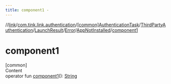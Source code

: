 ```yaml
---
title: component1 -
---
```

//[link](../../../../../../index.md)/[com.tink.link.authentication](../../../../../index.md)/[[common]AuthenticationTask](../../../../index.md)/[ThirdPartyAuthentication](../../../index.md)/[LaunchResult](../../index.md)/[Error](../index.md)/[AppNotInstalled](index.md)/[component1](component1.md)



# component1  
[common]  
Content  
operator fun [component1](component1.md)(): [String](https://kotlinlang.org/api/latest/jvm/stdlib/kotlin/-string/index.html)  



